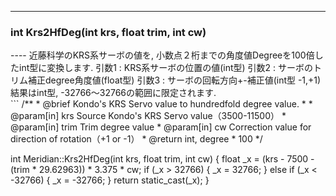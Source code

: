 ----  
<h3>int Krs2HfDeg(int krs, float trim, int cw)</h3>
----  
近藤科学のKRS系サーボの値を, 小数点２桁までの角度値Degreeを100倍したint型に変換します.   
引数1 : KRS系サーボの位置の値(int型)  
引数2 : サーボのトリム補正degree角度値(float型)  
引数3 : サーボの回転方向+-補正値(int型 -1,+1)   
結果はint型, -32766〜32766の範囲に限定されます.   
  
<br>  
```  
/**
 * @brief Kondo's KRS Servo value to hundredfold degree value.
 *
 * @param[in] krs Source Kondo's KRS Servo value（3500-11500）
 * @param[in] trim Trim degree value
 * @param[in] cw Correction value for direction of rotation（+1 or -1）
 * @return int, degree * 100
 */
  
int Meridian::Krs2HfDeg(int krs, float trim, int cw)
{
    float _x = (krs - 7500 - (trim * 29.62963)) * 3.375 * cw;
    if (_x > 32766)
    {
        _x = 32766;
    }
    else if (_x < -32766)
    {
        _x = -32766;
    }
    return static_cast<int>(_x);
}
```